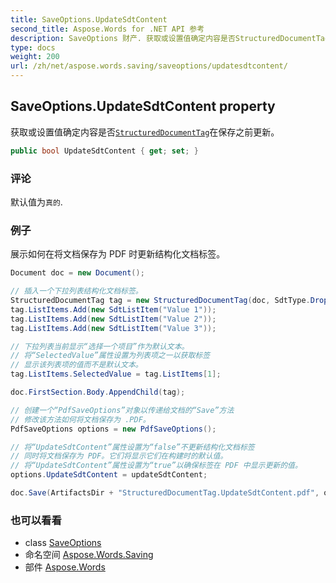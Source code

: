 ```yaml
---
title: SaveOptions.UpdateSdtContent
second_title: Aspose.Words for .NET API 参考
description: SaveOptions 财产. 获取或设置值确定内容是否StructuredDocumentTag在保存之前更新
type: docs
weight: 200
url: /zh/net/aspose.words.saving/saveoptions/updatesdtcontent/
---
```

## SaveOptions.UpdateSdtContent property

获取或设置值确定内容是否[`StructuredDocumentTag`](../../../aspose.words.markup/structureddocumenttag/)在保存之前更新。

```csharp
public bool UpdateSdtContent { get; set; }
```

### 评论

默认值为`真的`.

### 例子

展示如何在将文档保存为 PDF 时更新结构化文档标签。

```csharp
Document doc = new Document();

// 插入一个下拉列表结构化文档标签。
StructuredDocumentTag tag = new StructuredDocumentTag(doc, SdtType.DropDownList, MarkupLevel.Block);
tag.ListItems.Add(new SdtListItem("Value 1"));
tag.ListItems.Add(new SdtListItem("Value 2"));
tag.ListItems.Add(new SdtListItem("Value 3"));

// 下拉列表当前显示“选择一个项目”作为默认文本。
// 将“SelectedValue”属性设置为列表项之一以获取标签
// 显示该列表项的值而不是默认文本。
tag.ListItems.SelectedValue = tag.ListItems[1];

doc.FirstSection.Body.AppendChild(tag);

// 创建一个“PdfSaveOptions”对象以传递给文档的“Save”方法
// 修改该方法如何将文档保存为 .PDF。
PdfSaveOptions options = new PdfSaveOptions();

// 将“UpdateSdtContent”属性设置为“false”不更新结构化文档标签
// 同时将文档保存为 PDF。它们将显示它们在构建时的默认值。
// 将“UpdateSdtContent”属性设置为“true”以确保标签在 PDF 中显示更新的值。
options.UpdateSdtContent = updateSdtContent;

doc.Save(ArtifactsDir + "StructuredDocumentTag.UpdateSdtContent.pdf", options);
```

### 也可以看看

* class [SaveOptions](../)
* 命名空间 [Aspose.Words.Saving](../../saveoptions/)
* 部件 [Aspose.Words](../../../)



